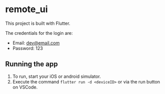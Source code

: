 # remote_ui

This project is built with Flutter.

The credentials for the login are:
- Email: dev@email.com
- Password: 123


## Running the app

1. To run, start your iOS or android simulator.
2. Execute the command `flutter run -d <deviceID>` or via the run button on VSCode.

